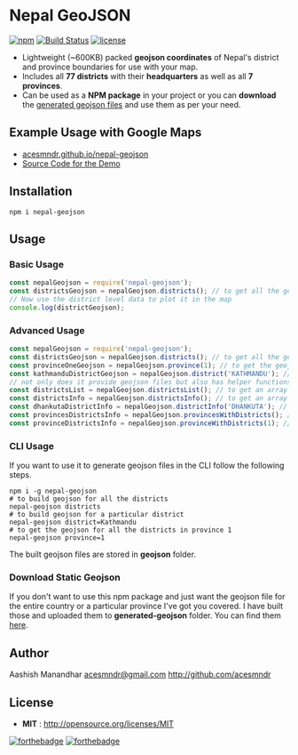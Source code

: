 # Nepal GeoJSON
[![npm](https://img.shields.io/badge/npm-v2.4.0-green.svg)]()
[![Build Status](https://travis-ci.org/Acesmndr/nepal-geojson.svg?branch=master)](https://travis-ci.org/Acesmndr/nepal-geojson)
[![license](https://img.shields.io/npm/l/express.svg)]()

* Lightweight (~600KB) packed **geojson coordinates** of Nepal's district and province boundaries for use with your map.
* Includes all **77 districts** with their **headquarters** as well as all **7 provinces**.
* Can be used as a **NPM package** in your project or you can **download** the [generated geojson files](https://github.com/Acesmndr/nepal-geojson/tree/master/generated-geojson) and use them as per your need.

## Example Usage with Google Maps
* [acesmndr.github.io/nepal-geojson](https://acesmndr.github.io/nepal-geojson/)
* [Source Code for the Demo](https://github.com/Acesmndr/nepal-geojson/tree/master/example)

## Installation

```shell
npm i nepal-geojson
```

## Usage
### Basic Usage

```js
const nepalGeojson = require('nepal-geojson');
const districtsGeojson = nepalGeojson.districts(); // to get all the geojson for all the districts 
// Now use the district level data to plot it in the map
console.log(districtGeojson);
```

### Advanced Usage

```js
const nepalGeojson = require('nepal-geojson');
const districtsGeojson = nepalGeojson.districts(); // to get all the geojson for all the districts
const provinceOneGeojson = nepalGeojson.province(1); // to get the geojson for all the districts in province 1 similar for other 6 provinces
const kathmanduDistrictGeojson = nepalGeojson.district('KATHMANDU'); // to get the geojson of a single district
// not only does it provide geojson files but also has helper functions to extract necessary details about the districts
const districtsList = nepalGeojson.districtsList(); // to get an array of all the district names
const districtsInfo = nepalGeojson.districtsInfo(); // to get an array of objects of headquarter and province info for all 77 districts
const dhankutaDistrictInfo = nepalGeojson.districtInfo('DHANKUTA'); // to get info about Dhankuta district
const provincesDistrictsInfo = nepalGeojson.provincesWithDistricts(); // returns an array of arrays of provinces each containing info objects of containing districts
const provinceDistrictsInfo = nepalGeojson.provinceWithDistricts(1); // returns array of info objects of districts in province 1
```
### CLI Usage

If you want to use it to generate geojson files in the CLI follow the following steps.
```shell
npm i -g nepal-geojson
# to build geojson for all the districts
nepal-geojson districts
# to build geojson for a particular district
nepal-geojson district=Kathmandu
# to get the geojson for all the districts in province 1
nepal-geojson province=1
```
The built geojson files are stored in **geojson** folder.

### Download Static Geojson

If you don't want to use this npm package and just want the geojson file for the entire country or a particular province I've got you covered. I have built those and uploaded them to **generated-geojson** folder. You can find them [here](https://github.com/Acesmndr/nepal-geojson/tree/master/generated-geojson).

## Author

Aashish Manandhar <acesmndr@gmail.com>
http://github.com/acesmndr

## License

 - **MIT** : http://opensource.org/licenses/MIT

[![forthebadge](http://forthebadge.com/images/badges/uses-js.svg)](http://forthebadge.com)
[![forthebadge](http://forthebadge.com/images/badges/built-with-love.svg)](http://forthebadge.com)
